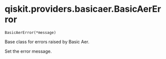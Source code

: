 # qiskit.providers.basicaer.BasicAerError

`BasicAerError(*message)`

Base class for errors raised by Basic Aer.

Set the error message.

